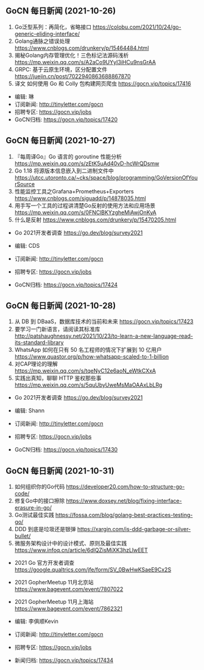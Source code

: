 ## GoCN 每日新闻 (2021-10-26)

1. Go泛型系列：再简化，省略接口 https://colobu.com/2021/10/24/go-generic-eliding-interface/ 
2. Golang通脉之错误处理 https://www.cnblogs.com/drunkery/p/15464484.html
3. 揭秘Golang内存管理优化！三色标记法源码浅析 https://mp.weixin.qq.com/s/A2aCo9UYyI3iHCu9nsGrAA
4. GRPC: 基于云原生环境，区分配置文件 https://juejin.cn/post/7022940863688867870
5. 译文 如何使用 Go 和 Colly 包构建网页爬虫 https://gocn.vip/topics/17416

- 编辑: 琳 
- 订阅新闻: http://tinyletter.com/gocn
- 招聘专区: https://gocn.vip/jobs
- GoCN归档: https://gocn.vip/topics/17420

## GoCN 每日新闻 (2021-10-27)

1. 『每周译Go』Go 语言的 goroutine 性能分析 https://mp.weixin.qq.com/s/zEtK5uAd40vD-hcWrQDsmw
2. Go 1.18 将源版本信息嵌入到二进制文件中 https://utcc.utoronto.ca/~cks/space/blog/programming/GoVersionOfYourSource
3. 性能监控工具之Grafana+Prometheus+Exporters https://www.cnblogs.com/siguadd/p/14878035.html
4. 用手写一个工具的过程讲清楚Go反射的使用方法和应用场景 https://mp.weixin.qq.com/s/0FNClBKYzgheMiAwjOnKyA
5. 什么是反射 https://www.cnblogs.com/drunkery/p/15470205.html

- Go 2021开发者调查 https://go.dev/blog/survey2021

- 编辑: CDS
- 订阅新闻: http://tinyletter.com/gocn
- 招聘专区: https://gocn.vip/jobs
- GoCN归档: https://gocn.vip/topics/17424

## GoCN 每日新闻 (2021-10-28)

1. 从 DB 到 DBaaS，数据库技术的当前和未来 https://gocn.vip/topics/17423
2. 要学习一门新语言，请阅读其标准库 http://patshaughnessy.net/2021/10/23/to-learn-a-new-language-read-its-standard-library
3. WhatsApp 如何在只有 50 名工程师的情况下扩展到 10 亿用户 https://www.quastor.org/p/how-whatsapp-scaled-to-1-billion
4. 对CAP理论的理解 https://mp.weixin.qq.com/s/tqeNyC12e6aoN_eWtkCXxA
5. 实践出真知，聊聊 HTTP 鉴权那些事 https://mp.weixin.qq.com/s/5quUbyUweMsMaOAAxLbLRg 

- Go 2021开发者调查 https://go.dev/blog/survey2021

- 编辑: Shann
- 订阅新闻: http://tinyletter.com/gocn
- 招聘专区: https://gocn.vip/jobs
- GoCN归档: https://gocn.vip/topics/17430

## GoCN 每日新闻 (2021-10-31) 

1. 如何组织你的Go代码 https://developer20.com/how-to-structure-go-code/
2. 修复Go中的接口擦除 https://www.doxsey.net/blog/fixing-interface-erasure-in-go/
3. Go测试最佳实践 https://fossa.com/blog/golang-best-practices-testing-go/
4. DDD 到底是垃圾还是银弹 https://xargin.com/is-ddd-garbage-or-silver-bullet/
5. 微服务架构设计中的设计模式、原则及最佳实践 https://www.infoq.cn/article/6dlQZisMiXK3hzLIwEET

* 2021 Go 官方开发者调查 https://google.qualtrics.com/jfe/form/SV_0BwHwKSaeE9Cx2S
* 2021 GopherMeetup 11月北京站 https://www.bagevent.com/event/7807022
* 2021 GopherMeetup 11月上海站 https://www.bagevent.com/event/7862321

* 编辑: 李俱顺Kevin
* 订阅新闻: http://tinyletter.com/gocn
* 招聘专区: https://gocn.vip/jobs
* 新闻归档: https://gocn.vip/topics/17434
